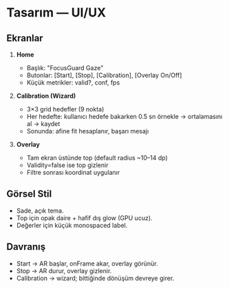 # Tasarım — UI/UX

## Ekranlar
1) **Home**
   - Başlık: "FocusGuard Gaze"
   - Butonlar: [Start], [Stop], [Calibration], [Overlay On/Off]
   - Küçük metrikler: valid?, conf, fps

2) **Calibration (Wizard)**
   - 3×3 grid hedefler (9 nokta)
   - Her hedefte: kullanıcı hedefe bakarken 0.5 sn örnekle → ortalamasını al → kaydet
   - Sonunda: afine fit hesaplanır, başarı mesajı

3) **Overlay**
   - Tam ekran üstünde top (default radius ~10–14 dp)
   - Validity=false ise top gizlenir
   - Filtre sonrası koordinat uygulanır

## Görsel Stil
- Sade, açık tema.
- Top için opak daire + hafif dış glow (GPU ucuz).
- Değerler için küçük monospaced label.

## Davranış
- Start → AR başlar, onFrame akar, overlay görünür.
- Stop → AR durur, overlay gizlenir.
- Calibration → wizard; bittiğinde dönüşüm devreye girer.
